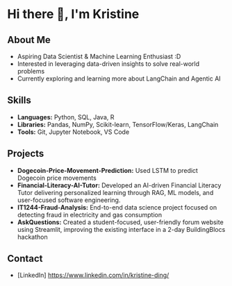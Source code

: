 # Hi there 👋, I'm Kristine

## About Me
- Aspiring Data Scientist & Machine Learning Enthusiast :D
- Interested in leveraging data-driven insights to solve real-world problems 
- Currently exploring and learning more about LangChain and Agentic AI

## Skills
- **Languages:** Python, SQL, Java, R
- **Libraries:** Pandas, NumPy, Scikit-learn, TensorFlow/Keras, LangChain
- **Tools:** Git, Jupyter Notebook, VS Code

## Projects
- **Dogecoin-Price-Movement-Prediction:** Used LSTM to predict Dogecoin price movements
- **Financial-Literacy-AI-Tutor:** Developed an AI-driven Financial Literacy Tutor delivering personalized learning through RAG, ML models, and user-focused software engineering.
- **IT1244-Fraud-Analysis:** End-to-end data science project focused on detecting fraud in electricity and gas consumption
- **AskQuestions:** Created a student-focused, user-friendly forum website using Streamlit, improving the existing interface in a 2-day BuildingBlocs hackathon

## Contact
- [LinkedIn] https://www.linkedin.com/in/kristine-ding/

